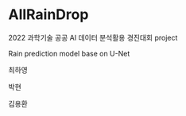 # AllRainDrop

2022 과학기술 공공 AI 데이터 분석활용 경진대회 project

Rain prediction model base on U-Net

최하영

박현

김용환
